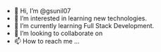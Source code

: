 - 👋 Hi, I’m @gsunil07
- 👀 I’m interested in learning new technologies.
- 🌱 I’m currently learning Full Stack Development.
- 💞️ I’m looking to collaborate on 
- 📫 How to reach me ...

<!---
gsunil07/gsunil07 is a ✨ special ✨ repository because its `README.md` (this file) appears on your GitHub profile.
You can click the Preview link to take a look at your changes.
--->
